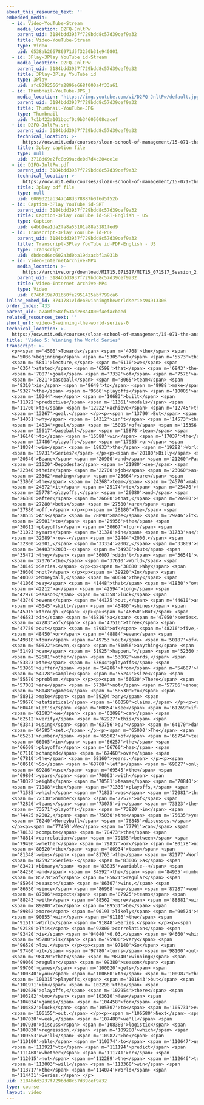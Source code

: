 ```yaml
---
about_this_resource_text: ''
embedded_media:
  - id: Video-YouTube-Stream
    media_location: D2FQ-JnltPw
    parent_uid: 3184bdd3937f729bdd8c57d39cef9a32
    title: Video-YouTube-Stream
    type: Video
    uid: 6538ab266786971d5f3250b31e940801
  - id: 3Play-3Play YouTube id-Stream
    media_location: D2FQ-JnltPw
    parent_uid: 3184bdd3937f729bdd8c57d39cef9a32
    title: 3Play-3Play YouTube id
    type: 3Play
    uid: afc8392566fa2896e668f000a4f33a61
  - id: Thumbnail-YouTube-JPG_1
    media_location: 'https://img.youtube.com/vi/D2FQ-JnltPw/default.jpg'
    parent_uid: 3184bdd3937f729bdd8c57d39cef9a32
    title: Thumbnail-YouTube-JPG
    type: Thumbnail
    uid: 7c1b422a101bccf0c9b34605608cacef
  - id: D2FQ-JnltPw.srt
    parent_uid: 3184bdd3937f729bdd8c57d39cef9a32
    technical_location: >-
      https://ocw.mit.edu/courses/sloan-school-of-management/15-071-the-analytics-edge-spring-2017/linear-regression/moneyball-the-power-of-sports-analytics/video-5-winning-the-world-series/video-5-winning-the-world-series-0/D2FQ-JnltPw.srt
    title: 3play caption file
    type: null
    uid: 3718d69e2fc8b99acde0d7d4c204ce1e
  - id: D2FQ-JnltPw.pdf
    parent_uid: 3184bdd3937f729bdd8c57d39cef9a32
    technical_location: >-
      https://ocw.mit.edu/courses/sloan-school-of-management/15-071-the-analytics-edge-spring-2017/linear-regression/moneyball-the-power-of-sports-analytics/video-5-winning-the-world-series/video-5-winning-the-world-series-0/D2FQ-JnltPw.pdf
    title: 3play pdf file
    type: null
    uid: 6009321ab347c48d378887b0f6d5f52b
  - id: Caption-3Play YouTube id-SRT
    parent_uid: 3184bdd3937f729bdd8c57d39cef9a32
    title: Caption-3Play YouTube id-SRT-English - US
    type: Caption
    uid: e4bb9ea1da2fa8a55101a88a3181fed9
  - id: Transcript-3Play YouTube id-PDF
    parent_uid: 3184bdd3937f729bdd8c57d39cef9a32
    title: Transcript-3Play YouTube id-PDF-English - US
    type: Transcript
    uid: dbdecd6ec602a3d0ba19daacbf1a931b
  - id: Video-InternetArchive-MP4
    media_location: >-
      https://archive.org/download/MIT15.071S17/MIT15_071S17_Session_2.3.09_300k.mp4
    parent_uid: 3184bdd3937f729bdd8c57d39cef9a32
    title: Video-Internet Archive-MP4
    type: Video
    uid: 0746f19a701650fe2951425abf799ca6
inline_embed_id: 3741781video5winningtheworldseries94913306
order_index: 433
parent_uid: a7a0fe58cf53ad2e8a4800f4efacbaed
related_resources_text: ''
short_url: video-5-winning-the-world-series-0
technical_location: >-
  https://ocw.mit.edu/courses/sloan-school-of-management/15-071-the-analytics-edge-spring-2017/linear-regression/moneyball-the-power-of-sports-analytics/video-5-winning-the-world-series/video-5-winning-the-world-series-0
title: 'Video 5: Winning the World Series'
transcript: >-
  <p><span m='4500'>Towards</span> <span m='4768'>the</span> <span
  m='5036'>beginning</span> <span m='5305'>of</span> <span m='5573'>this</span>
  <span m='5841'>lecture,</span> <span m='6110'>we</span> <span
  m='6354'>stated</span> <span m='6598'>that</span> <span m='6843'>the</span>
  <span m='7087'>goal</span> <span m='7332'>of</span> <span m='7576'>a</span>
  <span m='7821'>baseball</span> <span m='8065'>team</span> <span
  m='8310'>is</span> <span m='8649'>to</span> <span m='8988'>make</span> <span
  m='9327'>the</span> <span m='9666'>playoffs</span> <span m='10005'>and</span>
  <span m='10344'>we</span> <span m='10683'>built</span> <span
  m='11022'>predictive</span> <span m='11361'>models</span> <span
  m='11700'>to</span> <span m='12222'>achieve</span> <span m='12745'>this</span>
  <span m='13267'>goal.</span> </p><p><span m='13790'>But</span> <span
  m='14051'>why</span> <span m='14312'>isn't</span> <span m='14573'>the</span>
  <span m='14834'>goal</span> <span m='15095'>of</span> <span m='15356'>a</span>
  <span m='15617'>baseball</span> <span m='15878'>team</span> <span
  m='16140'>to</span> <span m='16588'>win</span> <span m='17037'>the</span>
  <span m='17486'>playoffs</span> <span m='17935'>or</span> <span
  m='18384'>win</span> <span m='18833'>the</span> <span m='19282'>World</span>
  <span m='19731'>Series?</span> </p><p><span m='20180'>Billy</span> <span
  m='20540'>Beane</span> <span m='20900'>and</span> <span m='21260'>Paul</span>
  <span m='21620'>Depodesta</span> <span m='21980'>see</span> <span
  m='22340'>their</span> <span m='22700'>job</span> <span m='23060'>as</span>
  <span m='23362'>making</span> <span m='23664'>sure</span> <span
  m='23966'>the</span> <span m='24268'>team</span> <span m='24570'>makes</span>
  <span m='24872'>it</span> <span m='25174'>to</span> <span m='25476'>the</span>
  <span m='25778'>playoffs,</span> <span m='26080'>and</span> <span
  m='26380'>after</span> <span m='26680'>that,</span> <span m='26980'>all</span>
  <span m='27280'>bets</span> <span m='27580'>are</span> <span
  m='27880'>off.</span> </p><p><span m='28180'>The</span> <span
  m='28535'>A's</span> <span m='28890'>made</span> <span m='29246'>it</span>
  <span m='29601'>to</span> <span m='29956'>the</span> <span
  m='30312'>playoffs</span> <span m='30667'>four</span> <span
  m='31023'>years</span> <span m='31378'>in</span> <span m='31733'>a</span>
  <span m='32089'>row--</span> <span m='32444'>2000,</span> <span
  m='32800'>2001,</span> <span m='33334'>2002,</span> <span m='33869'>and</span>
  <span m='34403'>2003--</span> <span m='34938'>but</span> <span
  m='35472'>they</span> <span m='36007'>didn't</span> <span m='36541'>win</span>
  <span m='37076'>the</span> <span m='37610'>World</span> <span
  m='38145'>Series.</span> </p><p><span m='38680'>Why</span> <span
  m='39300'>not?</span> </p><p><span m='39920'>In</span> <span
  m='40302'>Moneyball,</span> <span m='40684'>they</span> <span
  m='41066'>say</span> <span m='41448'>that</span> <span m='41830'>"over</span>
  <span m='42212'>a</span> <span m='42594'>long</span> <span
  m='42976'>season</span> <span m='43358'>luck</span> <span
  m='43740'>evens</span> <span m='44175'>out,</span> <span m='44610'>and</span>
  <span m='45045'>skill</span> <span m='45480'>shines</span> <span
  m='45915'>through.</span> </p><p><span m='46350'>But</span> <span
  m='46583'>in</span> <span m='46816'>a</span> <span m='47050'>series</span>
  <span m='47283'>of</span> <span m='47516'>three</span> <span
  m='47750'>out</span> <span m='47983'>of</span> <span m='48216'>five,</span>
  <span m='48450'>or</span> <span m='48884'>even</span> <span
  m='49318'>four</span> <span m='49753'>out</span> <span m='50187'>of</span>
  <span m='50622'>seven,</span> <span m='51056'>anything</span> <span
  m='51491'>can</span> <span m='51925'>happen."</span> <span m='52360'>In</span>
  <span m='52681'>other</span> <span m='53002'>words,</span> <span
  m='53323'>the</span> <span m='53644'>playoffs</span> <span
  m='53965'>suffer</span> <span m='54286'>from</span> <span m='54607'>the</span>
  <span m='54928'>sample</span> <span m='55249'>size</span> <span
  m='55570'>problem.</span> </p><p><span m='56620'>There</span> <span
  m='57002'>are</span> <span m='57384'>not</span> <span m='57766'>enough</span>
  <span m='58148'>games</span> <span m='58530'>to</span> <span
  m='58912'>make</span> <span m='59294'>any</span> <span
  m='59676'>statistical</span> <span m='60058'>claims.</span> </p><p><span
  m='60440'>Let's</span> <span m='60854'>see</span> <span m='61269'>if</span>
  <span m='61683'>we</span> <span m='62098'>can</span> <span
  m='62512'>verify</span> <span m='62927'>this</span> <span
  m='63341'>using</span> <span m='63756'>our</span> <span m='64170'>data</span>
  <span m='64585'>set.</span> </p><p><span m='65000'>The</span> <span
  m='65251'>number</span> <span m='65502'>of</span> <span m='65754'>teams</span>
  <span m='66005'>in</span> <span m='66257'>the</span> <span
  m='66508'>playoffs</span> <span m='66760'>has</span> <span
  m='67110'>changed</span> <span m='67460'>over</span> <span
  m='67810'>the</span> <span m='68160'>years.</span> </p><p><span
  m='68510'>So</span> <span m='68768'>let's</span> <span m='69027'>only</span>
  <span m='69286'>use</span> <span m='69545'>the</span> <span
  m='69804'>years</span> <span m='70063'>with</span> <span
  m='70322'>eight</span> <span m='70581'>teams</span> <span m='70840'>in</span>
  <span m='71088'>the</span> <span m='71336'>playoffs,</span> <span
  m='71585'>which</span> <span m='71833'>was</span> <span m='72081'>the</span>
  <span m='72330'>number</span> <span m='72578'>of</span> <span
  m='72826'>teams</span> <span m='73075'>in</span> <span m='73323'>the</span>
  <span m='73571'>playoffs</span> <span m='73820'>in</span> <span
  m='74425'>2002,</span> <span m='75030'>the</span> <span m='75635'>year</span>
  <span m='76240'>Moneyball</span> <span m='76845'>discusses.</span>
  </p><p><span m='77450'>We</span> <span m='77791'>can</span> <span
  m='78132'>compute</span> <span m='78473'>the</span> <span
  m='78814'>correlation</span> <span m='79155'>between</span> <span
  m='79496'>whether</span> <span m='79837'>or</span> <span m='80178'>not</span>
  <span m='80520'>the</span> <span m='80934'>team</span> <span
  m='81348'>wins</span> <span m='81763'>the</span> <span m='82177'>World</span>
  <span m='82592'>Series--</span> <span m='83006'>a</span> <span
  m='83421'>binary</span> <span m='83835'>variable--</span> <span
  m='84250'>and</span> <span m='84592'>the</span> <span m='84935'>number</span>
  <span m='85278'>of</span> <span m='85621'>regular</span> <span
  m='85964'>season</span> <span m='86307'>wins,</span> <span
  m='86650'>since</span> <span m='86968'>we</span> <span m='87287'>would</span>
  <span m='87606'>expect</span> <span m='87925'>teams</span> <span
  m='88243'>with</span> <span m='88562'>more</span> <span m='88881'>wins</span>
  <span m='89200'>to</span> <span m='89531'>be</span> <span
  m='89862'>more</span> <span m='90193'>likely</span> <span m='90524'>to</span>
  <span m='90855'>win</span> <span m='91186'>the</span> <span
  m='91517'>World</span> <span m='91848'>Series.</span> </p><p><span
  m='92180'>This</span> <span m='92800'>correlation</span> <span
  m='93420'>is</span> <span m='94040'>0.03,</span> <span m='94660'>which</span>
  <span m='95280'>is</span> <span m='95900'>very</span> <span
  m='96520'>low.</span> </p><p><span m='97140'>So</span> <span
  m='97460'>it</span> <span m='97780'>turns</span> <span m='98100'>out</span>
  <span m='98420'>that</span> <span m='98740'>winning</span> <span
  m='99060'>regular</span> <span m='99380'>season</span> <span
  m='99700'>games</span> <span m='100020'>gets</span> <span
  m='100340'>you</span> <span m='100660'>to</span> <span m='100987'>the</span>
  <span m='101315'>playoffs,</span> <span m='101643'>but</span> <span
  m='101971'>in</span> <span m='102298'>the</span> <span
  m='102626'>playoffs,</span> <span m='102954'>there</span> <span
  m='103282'>too</span> <span m='103610'>few</span> <span
  m='104034'>games</span> <span m='104458'>for</span> <span
  m='104882'>luck</span> <span m='105307'>to</span> <span m='105731'>even</span>
  <span m='106155'>out.</span> </p><p><span m='106580'>Next</span> <span
  m='107030'>week,</span> <span m='107480'>we'll</span> <span
  m='107930'>discuss</span> <span m='108380'>logistic</span> <span
  m='108830'>regression,</span> <span m='109280'>which</span> <span
  m='109553'>we'll</span> <span m='109827'>be</span> <span
  m='110100'>able</span> <span m='110374'>to</span> <span m='110647'>use</span>
  <span m='110921'>to</span> <span m='111194'>predict</span> <span
  m='111468'>whether</span> <span m='111741'>or</span> <span
  m='112015'>not</span> <span m='112289'>the</span> <span m='112646'>team</span>
  <span m='113003'>will</span> <span m='113360'>win</span> <span
  m='113717'>the</span> <span m='114074'>World</span> <span
  m='114431'>Series.</span> </p>
uid: 3184bdd3937f729bdd8c57d39cef9a32
type: course
layout: video
---
```


